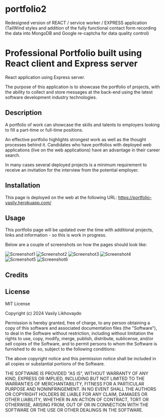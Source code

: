 # portfolio2
Redesigned version of REACT / service worker / EXPRESS application (TailWind styles and addition of the fully functional contact form recording the data into MongoDB and Google re-captcha for data quality control)
# Professional Portfolio built using React client and Express server
React application using Express server.

The purpose of this application is to showcase the portfolio of projects, with the ability to collect and store messages at the back-end using the latest software development industry technologies.

## Description

A portfolio of work can showcase the skills and talents to employers looking to fill a part-time or full-time positions. 

An effective portfolio highlights strongest work as well as the thought processes behind it. Candidates who have portfolios with deployed web applications (live on the web applications) have an advantage in their career search. 

In many cases several deployed projects is a minimum requirement to receive an invitation for the interview from the potential employer.

## Installation

This page is deployed on the web at the following URL:
https://portfolio-vasily.herokuapp.com/

## Usage

This portfolio page will be updated over the time with additional projects, links and information - so this is work in progress.

Below are a couple of screenshots on how the pages should look like:

![Screenshot1](/client/src/images/screenshots/Screenshot%202024-02-22%20at%2012.32.17 PM.png)
![Screenshot2](/client/src/images/screenshots/Screenshot%202024-02-22%20at%2012.32.42 PM.png)
![Screenshot3](/client/src/images/screenshots/Screenshot%202024-02-22%20at%2012.33.09 PM.png)
![Screenshot4](/client/src/images/screenshots/Screenshot%202024-02-22%20at%2012.33.31 PM.png)
![Screenshot5](/client/src/images/screenshots/Screenshot%202024-02-22%20at%2012.33.43 PM.png)
![Screenshot6](/client/src/images/screenshots/Screenshot%202024-02-22%20at%2012.35.47 PM.png)


## Credits

## License

MIT License

Copyright (c) 2024 Vasily Likhovaydo

Permission is hereby granted, free of charge, to any person obtaining a copy
of this software and associated documentation files (the "Software"), to deal in the Software without restriction, including without limitation the rights to use, copy, modify, merge, publish, distribute, sublicense, and/or sell copies of the Software, and to permit persons to whom the Software is
furnished to do so, subject to the following conditions:

The above copyright notice and this permission notice shall be included in all copies or substantial portions of the Software.

THE SOFTWARE IS PROVIDED "AS IS", WITHOUT WARRANTY OF ANY KIND, EXPRESS OR
IMPLIED, INCLUDING BUT NOT LIMITED TO THE WARRANTIES OF MERCHANTABILITY,
FITNESS FOR A PARTICULAR PURPOSE AND NONINFRINGEMENT. IN NO EVENT SHALL THE
AUTHORS OR COPYRIGHT HOLDERS BE LIABLE FOR ANY CLAIM, DAMAGES OR OTHER
LIABILITY, WHETHER IN AN ACTION OF CONTRACT, TORT OR OTHERWISE, ARISING FROM, OUT OF OR IN CONNECTION WITH THE SOFTWARE OR THE USE OR OTHER DEALINGS IN THE SOFTWARE.